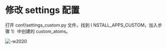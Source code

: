 # 修改 settings 配置

打开 conf/settings_custom.py 文件，找到 I NSTALL_APPS_CUSTOM，加入步骤 1）中创建的 custom_atoms。

![-w2020](../assets/32.png)
